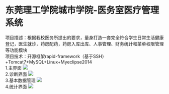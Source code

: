 
# 东莞理工学院城市学院-医务室医疗管理系统<br/>
项目描述：根据我校医务所提出的要求，量身打造一套完全符合学生日常生活健康登记，医生就诊，药房配药，药房入库出库、人事管理、财务统计和菜单权限管理等功能模块<br/>
项目技术：开源框架rapid-framework（基于SSH）+Tomcat7+MySQL+Linux+Myeclipse2014<br/>
1.主界面
![](http://o8jd5ti1a.bkt.clouddn.com/QQ%E6%88%AA%E5%9B%BE20160611112835.png)
<br/>
2.诊断界面
![](http://o8jd5ti1a.bkt.clouddn.com/QQ%E6%88%AA%E5%9B%BE20160611112932.png)
<br/>
3.基本数据管理
![](http://o8jd5ti1a.bkt.clouddn.com/QQ%E6%88%AA%E5%9B%BE20160611112910.png)
<br/>
4.统计界面
![](http://o8jd5ti1a.bkt.clouddn.com/QQ%E6%88%AA%E5%9B%BE20160611113018.png)
